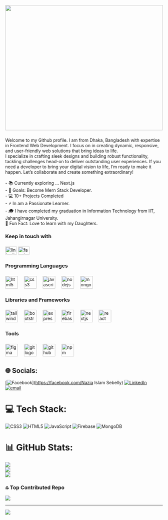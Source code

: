 <div align="center">
  <img width="100%" height="400" src="https://i.ibb.co.com/4MrWRqs/Blue-and-Purple-Modern-Futuristic-Tech-Event-Banner.jpg"  />
</div>

###

<p align="left">Welcome to my Github profile. I am from Dhaka, Bangladesh with expertise in  Frontend Web Development. I focus on in creating dynamic, responsive, and user-friendly web solutions that bring ideas to life.<br>I specialize in crafting sleek designs and building robust functionality, tackling challenges head-on to deliver outstanding user experiences. If you need a developer to bring your digital vision to life, I’m ready to make it happen. Let’s collaborate and create something extraordinary!<br><br>- 📚 Currently exploring ... Next.js<br>- 🎯 Goals: Become Mern Stack Developer.<br>- 💻 10+ Projects Completed<br>- ⚡ In am a Passionate Learner.<br>- 🎓 I have completed my graduation in Information Technology from IIT, Jahangirnagar University.<br>🎲 Fun Fact: Love to learn with my Daughters.</p>

###

<h3 align="left">Keep in touch with</h3>

###

<div align="left">
  <img src="https://raw.githubusercontent.com/maurodesouza/profile-readme-generator/master/src/assets/icons/social/linkedin/default.svg" width="37" height="25" alt="linkedin logo"  />
  <a href="https://www.facebook.com/sebelly.1992" target="_blank">
    <img src="https://raw.githubusercontent.com/maurodesouza/profile-readme-generator/master/src/assets/icons/social/facebook/default.svg" width="37" height="25" alt="facebook logo"  />
  </a>
</div>

###

<h3 align="left">Programming Languages</h3>

###

<div align="left">
  <img src="https://cdn.jsdelivr.net/gh/devicons/devicon/icons/html5/html5-plain-wordmark.svg" height="40" alt="html5 logo"  />
  <img width="12" />
  <img src="https://cdn.jsdelivr.net/gh/devicons/devicon/icons/css3/css3-plain-wordmark.svg" height="40" alt="css3 logo"  />
  <img width="12" />
  <img src="https://cdn.jsdelivr.net/gh/devicons/devicon/icons/javascript/javascript-original.svg" height="40" alt="javascript logo"  />
  <img width="12" />
  <img src="https://cdn.jsdelivr.net/gh/devicons/devicon/icons/nodejs/nodejs-original.svg" height="40" alt="nodejs logo"  />
  <img width="12" />
  <img src="https://cdn.jsdelivr.net/gh/devicons/devicon/icons/mongodb/mongodb-original.svg" height="40" alt="mongodb logo"  />
</div>

###

<h3 align="left">Libraries and Frameworks</h3>

###

<div align="left">
  <img src="https://cdn.jsdelivr.net/gh/devicons/devicon/icons/tailwindcss/tailwindcss-original-wordmark.svg" height="40" alt="tailwindcss logo"  />
  <img width="12" />
  <img src="https://cdn.jsdelivr.net/gh/devicons/devicon/icons/bootstrap/bootstrap-original.svg" height="40" alt="bootstrap logo"  />
  <img width="12" />
  <img src="https://cdn.jsdelivr.net/gh/devicons/devicon/icons/express/express-original.svg" height="40" alt="express logo"  />
  <img width="12" />
  <img src="https://cdn.jsdelivr.net/gh/devicons/devicon/icons/firebase/firebase-plain.svg" height="40" alt="firebase logo"  />
  <img width="12" />
  <img src="https://cdn.jsdelivr.net/gh/devicons/devicon/icons/nextjs/nextjs-original.svg" height="40" alt="nextjs logo"  />
  <img width="12" />
  <img src="https://cdn.jsdelivr.net/gh/devicons/devicon/icons/react/react-original.svg" height="40" alt="react logo"  />
</div>

###

<h3 align="left">Tools</h3>

###

<div align="left">
  <img src="https://cdn.jsdelivr.net/gh/devicons/devicon/icons/figma/figma-original.svg" height="40" alt="figma logo"  />
  <img width="12" />
  <img src="https://cdn.jsdelivr.net/gh/devicons/devicon/icons/git/git-original.svg" height="40" alt="git logo"  />
  <img width="12" />
  <img src="https://cdn.jsdelivr.net/gh/devicons/devicon/icons/github/github-original-wordmark.svg" height="40" alt="github logo"  />
  <img width="12" />
  <img src="https://cdn.jsdelivr.net/gh/devicons/devicon/icons/npm/npm-original-wordmark.svg" height="40" alt="npm logo"  />
</div>

###



## 🌐 Socials:
[![Facebook](https://img.shields.io/badge/Facebook-%231877F2.svg?logo=Facebook&logoColor=white)](https://facebook.com/Nazia Islam Sebelly) [![LinkedIn](https://img.shields.io/badge/LinkedIn-%230077B5.svg?logo=linkedin&logoColor=white)](https://linkedin.com/in/www.linkedin.com/in/naziaislam1992) [![email](https://img.shields.io/badge/Email-D14836?logo=gmail&logoColor=white)](mailto:naziaislamsebelly@gmail.com) 

# 💻 Tech Stack:
![CSS3](https://img.shields.io/badge/css3-%231572B6.svg?style=for-the-badge&logo=css3&logoColor=white) ![HTML5](https://img.shields.io/badge/html5-%23E34F26.svg?style=for-the-badge&logo=html5&logoColor=white) ![JavaScript](https://img.shields.io/badge/javascript-%23323330.svg?style=for-the-badge&logo=javascript&logoColor=%23F7DF1E) ![Firebase](https://img.shields.io/badge/firebase-%23039BE5.svg?style=for-the-badge&logo=firebase) ![MongoDB](https://img.shields.io/badge/MongoDB-%234ea94b.svg?style=for-the-badge&logo=mongodb&logoColor=white)
# 📊 GitHub Stats:
![](https://github-readme-stats.vercel.app/api?username=NaziaIslam2024&theme=shadow_green&hide_border=false&include_all_commits=true&count_private=true)<br/>
![](https://github-readme-streak-stats.herokuapp.com/?user=NaziaIslam2024&theme=shadow_green&hide_border=false)<br/>
![](https://github-readme-stats.vercel.app/api/top-langs/?username=NaziaIslam2024&theme=shadow_green&hide_border=false&include_all_commits=true&count_private=true&layout=compact)

### 🔝 Top Contributed Repo
![](https://github-contributor-stats.vercel.app/api?username=NaziaIslam2024&limit=5&theme=dark&combine_all_yearly_contributions=true)

---
[![](https://visitcount.itsvg.in/api?id=NaziaIslam2024&icon=6&color=1)](https://visitcount.itsvg.in)

<!-- Proudly created with GPRM ( https://gprm.itsvg.in ) -->
